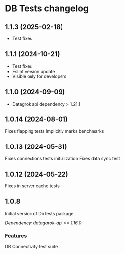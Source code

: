 # DB Tests changelog

## 1.1.3 (2025-02-18)

* Test fixes

## 1.1.1 (2024-10-21)

* Test fixes
* Eslint version update
* Visible only for developers

## 1.1.0 (2024-09-09)

* Datagrok api dependency > 1.21.1

## 1.0.14 (2024-08-01)

Fixes flapping tests
Implicitly marks benchmarks

## 1.0.13 (2024-05-31)

Fixes connections tests initialization
Fixes data sync test

## 1.0.12 (2024-05-22)

Fixes in server cache tests

## 1.0.8

Initial version of DbTests package

*Dependency: datagarok-api >= 1.16.0*

### Features

DB Connectivity test suite

